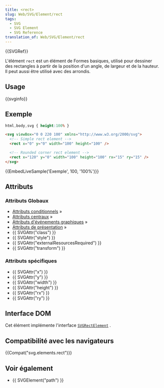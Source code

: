 ```yaml
---
title: <rect>
slug: Web/SVG/Element/rect
tags:
  - SVG
  - SVG Element
  - SVG Reference
translation_of: Web/SVG/Element/rect
---
```

{{SVGRef}}

L'élément `rect` est un élément de Formes basiques, utilisé pour dessiner des rectangles à partir de la position d'un angle, de largeur et de la hauteur. Il peut aussi être utilisé avec des arrondis.

## Usage

{{svginfo}}

## Exemple

```css hidden
html,body,svg { height:100% }
```

```html
<svg viewBox="0 0 220 100" xmlns="http://www.w3.org/2000/svg">
  <!-- Simple rect element -->
  <rect x="0" y="0" width="100" height="100" />

  <!-- Rounded corner rect element -->
  <rect x="120" y="0" width="100" height="100" rx="15" ry="15" />
</svg>
```

{{EmbedLiveSample('Exemple', 100, '100%')}}

## Attributs

### Attributs Globaux

- [Attributs conditionnels](/fr/SVG/Attribute#ConditionalProccessing "fr/SVG/Attribute#ConditionalProccessing") »
- [Attributs centraux](/fr/SVG/Attribute#Core "fr/SVG/Attribute#Core") »
- [Attributs d'événements graphiques](/fr/SVG/Attribute#GraphicalEvent "fr/SVG/Attribute#GraphicalEvent") »
- [Attributs de présentation](/fr/SVG/Attribute#Presentation "fr/SVG/Attribute#Presentation") »
- {{ SVGAttr("class") }}
- {{ SVGAttr("style") }}
- {{ SVGAttr("externalResourcesRequired") }}
- {{ SVGAttr("transform") }}

### Attributs spécifiques

- {{ SVGAttr("x") }}
- {{ SVGAttr("y") }}
- {{ SVGAttr("width") }}
- {{ SVGAttr("height") }}
- {{ SVGAttr("rx") }}
- {{ SVGAttr("ry") }}

## Interface DOM

Cet élément implémente l'interface [`SVGRectElement`](/fr/DOM/SVGRectElement "en/DOM/SVGRectElement") .

## Compatibilité avec les navigateurs

{{Compat("svg.elements.rect")}}

## Voir également

- {{ SVGElement("path") }}
